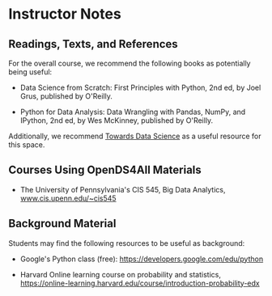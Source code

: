 # Instructor Notes

## Readings, Texts, and References

For the overall course, we recommend the following books as potentially being useful:

* Data Science from Scratch: First Principles with Python, 2nd ed, by Joel Grus, published by O'Reilly.

* Python for Data Analysis: Data Wrangling with Pandas, NumPy, and IPython, 2nd ed, by Wes McKinney, published by O'Reilly.

Additionally, we recommend [Towards Data Science](https://towardsdatascience.com) as a useful resource for this space.

## Courses Using OpenDS4All Materials

* The University of Pennsylvania's CIS 545, Big Data Analytics, www.cis.upenn.edu/~cis545

## Background Material

Students may find the following resources to be useful as background:

* Google's Python class (free): https://developers.google.com/edu/python

* Harvard Online learning course on probability and statistics, https://online-learning.harvard.edu/course/introduction-probability-edx
